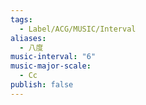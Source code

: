 ```yaml
---
tags:
  - Label/ACG/MUSIC/Interval
aliases:
  - 八度
music-interval: "6"
music-major-scale:
  - Cc
publish: false
---
```

